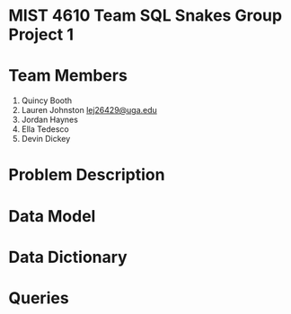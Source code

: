 # MIST 4610 Team SQL Snakes Group Project 1
# Team Members
1. Quincy Booth
2. Lauren Johnston lej26429@uga.edu
3. Jordan Haynes
4. Ella Tedesco
5. Devin Dickey
# Problem Description
# Data Model 
# Data Dictionary 
# Queries 
